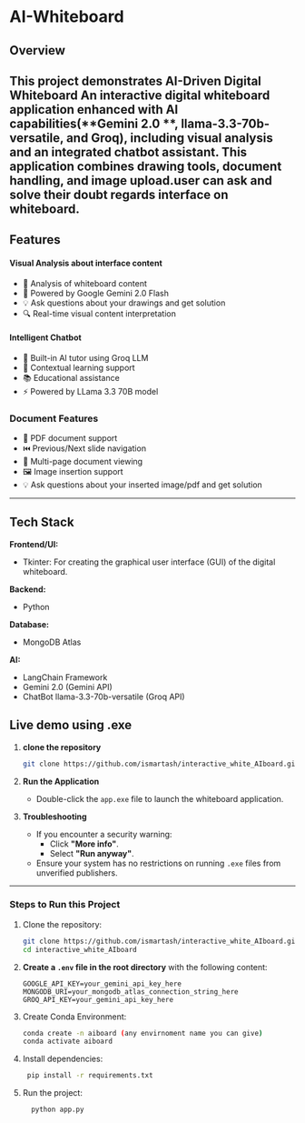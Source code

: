 # **AI-Whiteboard**

## **Overview**
This project demonstrates **AI-Driven Digital Whiteboard**
An interactive digital whiteboard application enhanced with AI capabilities(**Gemini 2.0 **, **llama-3.3-70b-versatile**, and **Groq**), including visual analysis and an integrated chatbot assistant. This application combines drawing tools, document handling, and image upload.user can ask and solve their doubt regards interface on whiteboard.
---

## **Features**
#### Visual Analysis about interface content
- 📸 Analysis of whiteboard content
- 🤖 Powered by Google Gemini 2.0 Flash
- 💡 Ask questions about your drawings and get solution
- 🔍 Real-time visual content interpretation

#### Intelligent Chatbot
- 💬 Built-in AI tutor using Groq LLM
- 🎯 Contextual learning support
- 📚 Educational assistance
- ⚡ Powered by LLama 3.3 70B model

### Document Features
- 📄 PDF document support
- ⏮️ Previous/Next slide navigation
- 📑 Multi-page document viewing
- 🖼️ Image insertion support
- 💡 Ask questions about your inserted image/pdf and get solution
---

## Tech Stack

**Frontend/UI:**
- Tkinter: For creating the graphical user interface (GUI) of the digital whiteboard.

**Backend:**
- Python

**Database:**
- MongoDB Atlas

**AI:**
- LangChain Framework
- Gemini 2.0 (Gemini API)
- ChatBot llama-3.3-70b-versatile (Groq API)
## Live demo using .exe  

1. **clone the  repository**  
    ```bash
   git clone https://github.com/ismartash/interactive_white_AIboard.git
   ```
   
2. **Run the Application**  
   - Double-click the `app.exe` file to launch the whiteboard application.

4. **Troubleshooting**  
   - If you encounter a security warning:
     - Click **"More info"**.
     - Select **"Run anyway"**.
   - Ensure your system has no restrictions on running `.exe` files from unverified publishers.

---
### **Steps to Run this Project**
1. Clone the repository:
   ```bash
   git clone https://github.com/ismartash/interactive_white_AIboard.git
   cd interactive_white_AIboard
   ```
2. **Create a `.env` file in the root directory** with the following content:
    ```env
    GOOGLE_API_KEY=your_gemini_api_key_here
    MONGODB_URI=your_mongodb_atlas_connection_string_here
    GROQ_API_KEY=your_gemini_api_key_here
    ``` 
3. Create Conda Environment:
   ```bash
   conda create -n aiboard (any envirnoment name you can give)
   conda activate aiboard
   ```
4. Install dependencies:
   ```bash
    pip install -r requirements.txt
    ```
5. Run the project:
   ```bash
     python app.py
     ```
